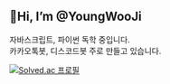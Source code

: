 ## 👋Hi, I’m @YoungWooJi

자바스크립트, 파이썬 독학 중입니다.</br>
카카오톡봇, 디스코드봇 주로 만들고 있습니다.

[![Solved.ac
프로필](http://mazassumnida.wtf/api/v2/generate_badge?boj=ywooji)](https://solved.ac/ywooji)
<!---
YoungWoo-Ji/YoungWoo-Ji is a ✨ special ✨ repository because its `README.md` (this file) appears on your GitHub profile.
You can click the Preview link to take a look at your changes.
--->
